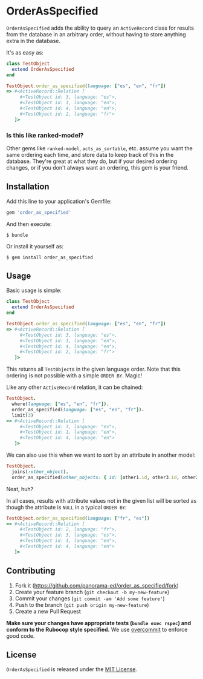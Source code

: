 # OrderAsSpecified

`OrderAsSpecified` adds the ability to query an `ActiveRecord` class for results
from the database in an arbitrary order, without having to store anything extra
in the database.

It's as easy as:

```ruby
class TestObject
  extend OrderAsSpecified
end

TestObject.order_as_specified(language: ["es", "en", "fr"])
=> #<ActiveRecord::Relation [
     #<TestObject id: 3, language: "es">,
     #<TestObject id: 1, language: "en">,
     #<TestObject id: 4, language: "en">,
     #<TestObject id: 2, language: "fr">
   ]>
```

### Is this like ranked-model?

Other gems like `ranked-model`, `acts_as_sortable`, etc. assume you want the
same ordering each time, and store data to keep track of this in the database.
They're great at what they do, but if your desired ordering changes, or if you
don't always want an ordering, this gem is your friend.

## Installation

Add this line to your application's Gemfile:

```ruby
gem 'order_as_specified'
```

And then execute:

    $ bundle

Or install it yourself as:

    $ gem install order_as_specified

## Usage

Basic usage is simple:

```ruby
class TestObject
  extend OrderAsSpecified
end

TestObject.order_as_specified(language: ["es", "en", "fr"])
=> #<ActiveRecord::Relation [
     #<TestObject id: 3, language: "es">,
     #<TestObject id: 1, language: "en">,
     #<TestObject id: 4, language: "en">,
     #<TestObject id: 2, language: "fr">
   ]>
```

This returns all `TestObject`s in the given language order. Note that this
ordering is not possible with a simple `ORDER BY`. Magic!

Like any other `ActiveRecord` relation, it can be chained:

```ruby
TestObject.
  where(language: ["es", "en", "fr"]).
  order_as_specified(language: ["es", "en", "fr"]).
  limit(3)
=> #<ActiveRecord::Relation [
     #<TestObject id: 3, language: "es">,
     #<TestObject id: 1, language: "en">,
     #<TestObject id: 4, language: "en">
   ]>
```

We can also use this when we want to sort by an attribute in another model:

```ruby
TestObject.
  joins(:other_object).
  order_as_specified(other_objects: { id: [other1.id, other3.id, other2.id] })
```

Neat, huh?

In all cases, results with attribute values not in the given list will be
sorted as though the attribute is `NULL` in a typical `ORDER BY`:

```ruby
TestObject.order_as_specified(language: ["fr", "es"])
=> #<ActiveRecord::Relation [
     #<TestObject id: 2, language: "fr">,
     #<TestObject id: 3, language: "es">,
     #<TestObject id: 1, language: "en">,
     #<TestObject id: 4, language: "en">
   ]>
```

## Contributing

1. Fork it (https://github.com/panorama-ed/order_as_specified/fork)
2. Create your feature branch (`git checkout -b my-new-feature`)
3. Commit your changes (`git commit -am 'Add some feature'`)
4. Push to the branch (`git push origin my-new-feature`)
5. Create a new Pull Request

**Make sure your changes have appropriate tests (`bundle exec rspec`)
and conform to the Rubocop style specified.** We use
[overcommit](https://github.com/causes/overcommit) to enforce good code.

## License

`OrderAsSpecified` is released under the
[MIT License](https://github.com/panorama-ed/order_as_specified/blob/master/LICENSE.txt).
